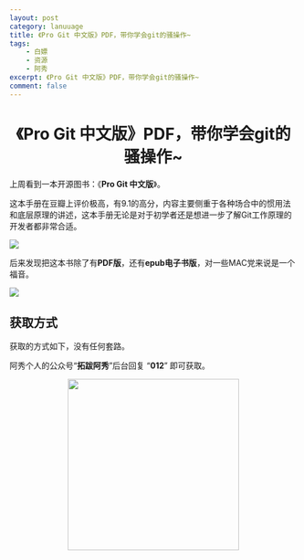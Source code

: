 ```yaml
---
layout: post
category: lanuuage
title: 《Pro Git 中文版》PDF，带你学会git的骚操作~
tags:
    - 白嫖
    - 资源
    - 阿秀
excerpt: 《Pro Git 中文版》PDF，带你学会git的骚操作~
comment: false
---
```




<h1 align="center">《Pro Git 中文版》PDF，带你学会git的骚操作~</h1>

上周看到一本开源图书：《**Pro Git 中文版**》。

这本手册在豆瓣上评价极高，有9.1的高分，内容主要侧重于各种场合中的惯用法和底层原理的讲述，这本手册无论是对于初学者还是想进一步了解Git工作原理的开发者都非常合适。

![](https://oss.interviewguide.cn/img/202211291023070.png)

后来发现把这本书除了有**PDF版**，还有**epub电子书版**，对一些MAC党来说是一个福音。

![](https://oss.interviewguide.cn/img/202211291024073.png)


## 获取方式

获取的方式如下，没有任何套路。

阿秀个人的公众号“**拓跋阿秀**”后台回复 “**012**” 即可获取。
<div align="center"><img src="https://oss.interviewguide.cn/img/202205222330709.png" style="width: 300px; height: 300px;" /></div>





